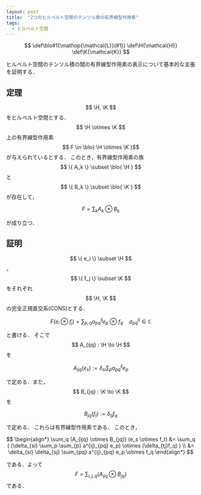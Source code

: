 ```yaml
---
layout: post
title:  "2つのヒルベルト空間のテンソル積の有界線型作用素"
tags:
  - ヒルベルト空間
---
```

$$
\def\blo#1{\mathop{\mathcal{L}}(#1)}
\def\H{\mathcal{H}}
\def\K{\mathcal{K}}
$$

ヒルベルト空間のテンソル積の間の有界線型作用素の表示について基本的な主張を証明する．

## 定理
$$ \H, \K $$ をヒルベルト空間とする．
$$ \H \otimes \K $$ 上の有界線型作用素 $$ F \in \blo{ \H \otimes \K }$$ が与えられているとする．
このとき，有界線型作用素の族$$ \{ A_k \} \subset \blo{ \H } $$ と $$ \{ B_k \} \subset \blo{ \K } $$ が存在して，

$$
F = \sum_k A_k \otimes B_k
$$

が成り立つ．

## 証明
$$ \{ e_i \} \subset \H $$，$$ \{ f_j \} \subset \K $$ をそれぞれ $$ \H, \K $$ の完全正規直交系(CONS)とする．

$$
F( e_i \otimes f_j ) = \sum_{p,q} a^{ij}_{pq} e_p \otimes f_q \quad a^{ij}_{pq} \in \mathbb{C}
$$

と書ける．
そこで $$ A_{ijq} : \H \to \H $$ を

$$
A_{ijq}(e_s) := \delta_{si} \sum_{p} a^{ij}_{pq} e_p
$$

で定める．また，$$ B_{jq} : \K \to \K $$ を

$$
B_{jq}(f_t) := \delta_{tj} f_q
$$

で定める．
これらは有界線型作用素である．
このとき，

$$
\begin{align*}
  \sum_q (A_{ijq} \otimes B_{jq}) (e_s \otimes f_t)
  &= \sum_q ( (\delta_{si} \sum_p \sum_{p} a^{ij}_{pq} e_p) \otimes (\delta_{tj}f_q) ) \\
  &= \delta_{si} \delta_{sj} \sum_{pq} a^{ij}_{pq} e_p \otimes f_q
\end{align*}
$$

である．よって $$ F = \sum_{i,j,q} (A_{ijq} \otimes B_{jq}) $$ である．
